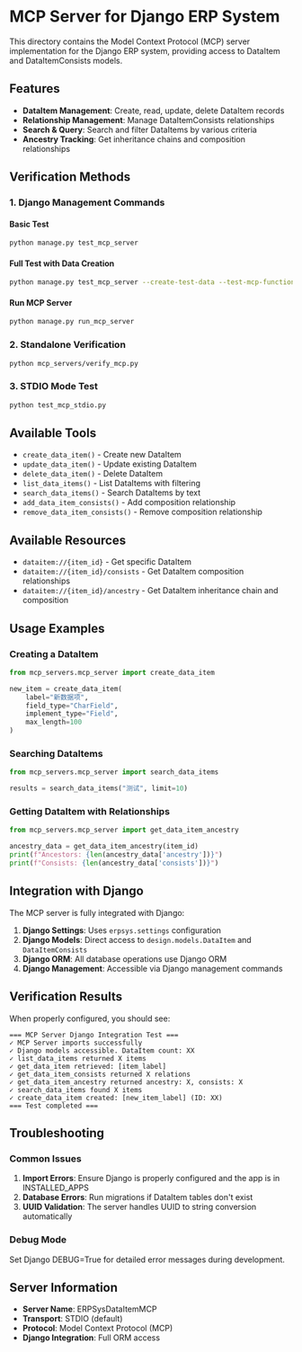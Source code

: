 # MCP Server for Django ERP System

This directory contains the Model Context Protocol (MCP) server implementation for the Django ERP system, providing access to DataItem and DataItemConsists models.

## Features

- **DataItem Management**: Create, read, update, delete DataItem records
- **Relationship Management**: Manage DataItemConsists relationships
- **Search & Query**: Search and filter DataItems by various criteria
- **Ancestry Tracking**: Get inheritance chains and composition relationships

## Verification Methods

### 1. Django Management Commands

#### Basic Test
```bash
python manage.py test_mcp_server
```

#### Full Test with Data Creation
```bash
python manage.py test_mcp_server --create-test-data --test-mcp-functions
```

#### Run MCP Server
```bash
python manage.py run_mcp_server
```

### 2. Standalone Verification
```bash
python mcp_servers/verify_mcp.py
```

### 3. STDIO Mode Test
```bash
python test_mcp_stdio.py
```

## Available Tools

- `create_data_item()` - Create new DataItem
- `update_data_item()` - Update existing DataItem
- `delete_data_item()` - Delete DataItem
- `list_data_items()` - List DataItems with filtering
- `search_data_items()` - Search DataItems by text
- `add_data_item_consists()` - Add composition relationship
- `remove_data_item_consists()` - Remove composition relationship

## Available Resources

- `dataitem://{item_id}` - Get specific DataItem
- `dataitem://{item_id}/consists` - Get DataItem composition relationships
- `dataitem://{item_id}/ancestry` - Get DataItem inheritance chain and composition

## Usage Examples

### Creating a DataItem
```python
from mcp_servers.mcp_server import create_data_item

new_item = create_data_item(
    label="新数据项",
    field_type="CharField",
    implement_type="Field",
    max_length=100
)
```

### Searching DataItems
```python
from mcp_servers.mcp_server import search_data_items

results = search_data_items("测试", limit=10)
```

### Getting DataItem with Relationships
```python
from mcp_servers.mcp_server import get_data_item_ancestry

ancestry_data = get_data_item_ancestry(item_id)
print(f"Ancestors: {len(ancestry_data['ancestry'])}")
print(f"Consists: {len(ancestry_data['consists'])}")
```

## Integration with Django

The MCP server is fully integrated with Django:

1. **Django Settings**: Uses `erpsys.settings` configuration
2. **Django Models**: Direct access to `design.models.DataItem` and `DataItemConsists`
3. **Django ORM**: All database operations use Django ORM
4. **Django Management**: Accessible via Django management commands

## Verification Results

When properly configured, you should see:

```
=== MCP Server Django Integration Test ===
✓ MCP Server imports successfully
✓ Django models accessible. DataItem count: XX
✓ list_data_items returned X items
✓ get_data_item retrieved: [item_label]
✓ get_data_item_consists returned X relations
✓ get_data_item_ancestry returned ancestry: X, consists: X
✓ search_data_items found X items
✓ create_data_item created: [new_item_label] (ID: XX)
=== Test completed ===
```

## Troubleshooting

### Common Issues

1. **Import Errors**: Ensure Django is properly configured and the app is in INSTALLED_APPS
2. **Database Errors**: Run migrations if DataItem tables don't exist
3. **UUID Validation**: The server handles UUID to string conversion automatically

### Debug Mode

Set Django DEBUG=True for detailed error messages during development.

## Server Information

- **Server Name**: ERPSysDataItemMCP
- **Transport**: STDIO (default)
- **Protocol**: Model Context Protocol (MCP)
- **Django Integration**: Full ORM access 